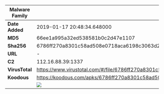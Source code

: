 | Malware Family | SandroRat                                                    |
| -------------- | ------------------------------------------------------------ |
| **Date Added** | 2019-01-17 20:48:34.648000                                                   |
| **MD5**        | 66ee1a995a32ed538581b0c2d47e1107                             |
| **Sha256**     | 6786ff270a8301c58ad508e0718aca6198c3063d2707ca3b843ac294c2f64702 |
| **URL**        | -                                                            |
| **C2**         | 112.16.88.39:1337 |
| **VirusTotal** | https://www.virustotal.com/#/file/6786ff270a8301c58ad508e0718aca6198c3063d2707ca3b843ac294c2f64702/detection |
| **Koodous**    | https://koodous.com/apks/6786ff270a8301c58ad508e0718aca6198c3063d2707ca3b843ac294c2f64702 |
|                | ![](../assets/6786ff270a8301c58ad508e0718aca6198c3063d2707ca3b843ac294c2f64702.png) |